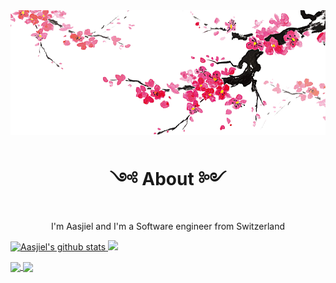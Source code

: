 
<img align="center" src="./assets/japanese-art-ink-wash-painting .png">
<h1 align='center'> ༺ About ༻ </h1>

<p align='center'>I'm Aasjiel and I'm a Software engineer from Switzerland</p>

<a align='center' href="https://github.com/anuraghazra/github-readme-stats"><img src="https://github-readme-stats.vercel.app/api?username=aasjiel&title_color=DD376D&icon_color=DD376D&text_color=333&bg_color=fffefe&show_icons=true&include_all_commits=true&hide_border=true" alt="Aasjiel's github stats" /> </a><a align='center' href="https://github.com/anuraghazra/github-readme-stats"><img src="https://github-readme-stats.vercel.app/api/top-langs/?username=aasjiel&title_color=DD376D&icon_color=DD376D&text_color=333&bg_color=fffefe&hide_border=true" /></a>

<a href="https://github.com/anuraghazra/github-readme-stats">
  <img align='center' src="https://github-readme-stats.vercel.app/api/pin/?username=aasjiel&repo=wikispeedrun&title_color=DD376D&icon_color=DD376D&text_color=333&bg_color=fffefe" />
</a> <a href="https://github.com/anuraghazra/github-readme-stats">
  <img align="center" src="https://github-readme-stats.vercel.app/api/pin/?username=aasjiel&repo=ajlindex&title_color=DD376D&icon_color=DD376D&text_color=333&bg_color=fffefe" />
</a>
